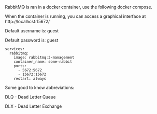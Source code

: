 RabbitMQ is ran in a docker container, use the following docker compose.

When the container is running, you can access a graphical interface at http://localhost:15672/

Default username is: guest

Default password is: guest

```version: '3.3'
services:
  rabbitmq:
    image: rabbitmq:3-management
    container_name: some-rabbit
    ports:
      - 5672:5672
      - 15672:15672
    restart: always
```

Some good to know abbreviations: 

DLQ - Dead Letter Queue

DLX - Dead Letter Exchange




